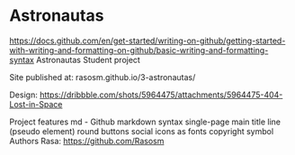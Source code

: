 # Astronautas
https://docs.github.com/en/get-started/writing-on-github/getting-started-with-writing-and-formatting-on-github/basic-writing-and-formatting-syntax
Astronautas
Student project

Site published at: rasosm.github.io/3-astronautas/

Design: https://dribbble.com/shots/5964475/attachments/5964475-404-Lost-in-Space

Project features
md - Github markdown syntax
single-page
main title line (pseudo element)
round buttons
social icons as fonts
copyright symbol
Authors
Rasa: https://github.com/Rasosm